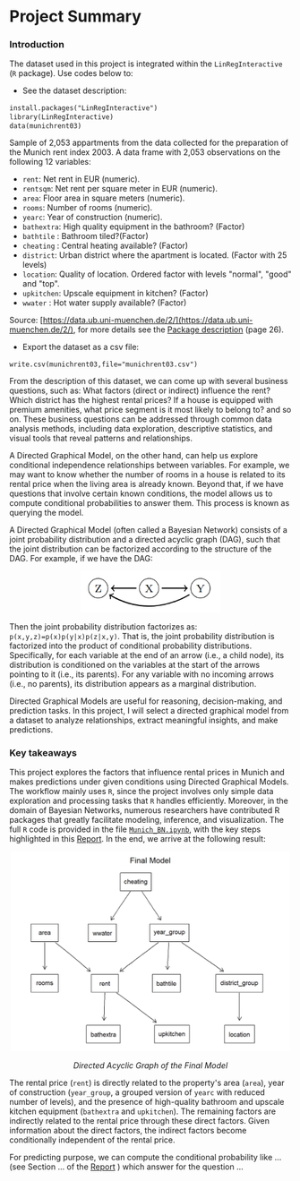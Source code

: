 # Project Summary
### Introduction

The dataset used in this project is integrated within the `LinRegInteractive` (`R` package). Use codes below to:
- See the dataset description:
```{r}
install.packages("LinRegInteractive")
library(LinRegInteractive)
data(munichrent03)
```
Sample of 2,053 appartments from the data collected for the preparation of the Munich rent index 2003. A data frame with 2,053 observations on the following 12 variables:
- `rent`: Net rent in EUR (numeric).
- `rentsqm`: Net rent per square meter in EUR (numeric).
- `area`: Floor area in square meters (numeric).
- `rooms`: Number of rooms (numeric).
- `yearc`: Year of construction (numeric).
- `bathextra`: High quality equipment in the bathroom? (Factor)
- `bathtile` : Bathroom tiled?(Factor)
- `cheating` : Central heating available? (Factor)
- `district`: Urban district where the apartment is located. (Factor with 25 levels)
- `location`: Quality of location. Ordered factor with levels "normal", "good" and "top".
- `upkitchen`: Upscale equipment in kitchen? (Factor)
- `wwater` : Hot water supply available? (Factor)

Source: [https://data.ub.uni-muenchen.de/2/](https://data.ub.uni-muenchen.de/2/), for more details see the [Package description](https://cran.r-project.org/web/packages/LinRegInteractive/LinRegInteractive.pdf) (page 26).
- Export the dataset as a csv file:
```{r}
write.csv(munichrent03,file="munichrent03.csv")
```

From the description of this dataset, we can come up with several business questions, such as: What factors (direct or indirect) influence the rent? Which district has the highest rental prices? If a house is equipped with premium amenities, what price segment is it most likely to belong to? and so on. These business questions can be addressed through common data analysis methods, including data exploration, descriptive statistics, and visual tools that reveal patterns and relationships. 

A Directed Graphical Model, on the other hand, can help us explore conditional independence relationships between variables. For example, we may want to know whether the number of rooms in a house is related to its rental price when the living area is already known. Beyond that, if we have questions that involve certain known conditions, the model allows us to compute conditional probabilities to answer them. This process is known as querying the model.

A Directed Graphical Model (often called a Bayesian Network) consists of a joint probability distribution and a directed acyclic graph (DAG), such that the joint distribution can be factorized according to the structure of the DAG. For example, if we have the DAG:
<p align="center">
  <img src="intro_DAG.png" alt="Directed Graphical Models" width="250"/>
</p>

Then the joint probability distribution factorizes as: `p(x,y,z)=p(x)p(y|x)p(z|x,y)`. That is, the joint probability distribution is factorized into the product of conditional probability distributions. Specifically, for each variable at the end of an arrow (i.e., a child node), its distribution is conditioned on the variables at the start of the arrows pointing to it (i.e., its parents). For any variable with no incoming arrows (i.e., no parents), its distribution appears as a marginal distribution. 

Directed Graphical Models are useful for reasoning, decision-making, and prediction tasks. In this project, I will select a directed graphical model from a dataset to analyze relationships, extract meaningful insights, and make predictions.

### Key takeaways


This project explores the factors that influence rental prices in Munich and makes predictions under given conditions using Directed Graphical Models. The workflow mainly uses `R`, since the project involves only simple data exploration and processing tasks that `R` handles efficiently. Moreover, in the domain of Bayesian Networks, numerous researchers have contributed R packages that greatly facilitate modeling, inference, and visualization. The full `R` code is provided in the file [`Munich_BN.ipynb`](https://github.com/taitran0102/House-price-analysis/blob/main/Munich_BN.ipynb), with the key steps highlighted in this [Report](https://github.com/taitran0102/rent-analysis/blob/main/Report/Report.pdf). In the end, we arrive at the following result:
<p align="center">
  <img src="Rmd/figuresBN/unnamed-chunk-33-1.png" alt="Directed Graphical Models" width="500"/>
</p>
<p align="center">
  <em>Directed Acyclic Graph of the Final Model</em>
</p>

The rental price (`rent`) is directly related to the property's area (`area`), year of construction (`year_group`, a grouped version of `yearc` with reduced number of levels), and the presence of high-quality bathroom and upscale kitchen equipment (`bathextra` and `upkitchen`). The remaining factors are indirectly related to the rental price through these direct factors. Given information about the direct factors, the indirect factors become conditionally independent of the rental price.

For predicting purpose, we can compute the conditional probability like ... (see Section ... of the [Report](https://github.com/taitran0102/rent-analysis/blob/main/Report/Report.pdf) ) which answer for the question ...

